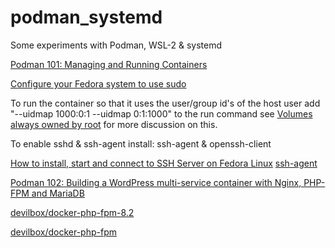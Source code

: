 # podman_systemd
Some experiments with Podman, WSL-2 &amp; systemd


[Podman 101: Managing and Running Containers](https://joerismissaert.dev/posts/podman-101-managing-and-running-containers/)

[Configure your Fedora system to use sudo](https://fedoramagazine.org/howto-use-sudo/)

To run the container so that it uses the user/group id's of the host user add "--uidmap 1000:0:1 --uidmap 0:1:1000" to the run command see [Volumes always owned by root](https://github.com/containers/podman/issues/2898) for more discussion on this.

To enable sshd & ssh-agent install: ssh-agent & openssh-client

[How to install, start and connect to SSH Server on Fedora Linux](https://linuxconfig.org/how-to-install-start-and-connect-to-ssh-server-on-fedora-linux)
[ssh-agent](https://command-not-found.com/ssh-agent)

[Podman 102: Building a WordPress multi-service container with Nginx, PHP-FPM and MariaDB](https://joerismissaert.dev/posts/podman-102-wordpress-multi-service-container/)


[devilbox/docker-php-fpm-8.2](https://github.com/devilbox/docker-php-fpm-8.2)

[devilbox/docker-php-fpm](https://github.com/devilbox/docker-php-fpm/blob/master/Dockerfiles/work/Dockerfile-8.2)